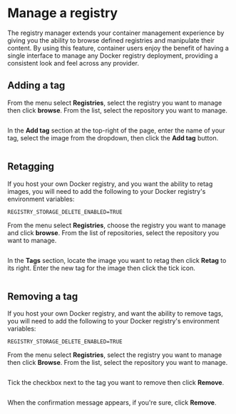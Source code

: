 # Manage a registry

The registry manager extends your container management experience by giving you the ability to browse defined registries and manipulate their content. By using this feature, container users enjoy the benefit of having a single interface to manage any Docker registry deployment, providing a consistent look and feel across any provider.

## Adding a tag

From the menu select **Registries**, select the registry you want to manage then click **browse**. From the list, select the repository you want to manage.

<figure><img src="../../.gitbook/assets/2.15-registries-manage.gif" alt=""><figcaption></figcaption></figure>

In the **Add tag** section at the top-right of the page, enter the name of your tag, select the image from the dropdown, then click the **Add tag** button.

<figure><img src="../../.gitbook/assets/2.15-registries-manage-addtag.png" alt=""><figcaption></figcaption></figure>

## Retagging


If you host your own Docker registry, and you want the ability to retag images, you will need to add the following to your Docker registry's environment variables:

`REGISTRY_STORAGE_DELETE_ENABLED=TRUE`


From the menu select **Registries**, choose the registry you want to manage and click **browse**. From the list of repositories, select the repository you want to manage.

<figure><img src="../../.gitbook/assets/2.15-registries-manage.gif" alt=""><figcaption></figcaption></figure>

In the **Tags** section, locate the image you want to retag then click **Retag** to its right. Enter the new tag for the image then click the tick icon.

<figure><img src="../../.gitbook/assets/2.15-registries-manage-retag.png" alt=""><figcaption></figcaption></figure>

## Removing a tag


If you host your own Docker registry, and want the ability to remove tags, you will need to add the following to your Docker registry's environment variables:

`REGISTRY_STORAGE_DELETE_ENABLED=TRUE`


From the menu select **Registries**, select the registry you want to manage then click **Browse**. From the list, select the repository you want to manage.

<figure><img src="../../.gitbook/assets/2.15-registries-manage.gif" alt=""><figcaption></figcaption></figure>

Tick the checkbox next to the tag you want to remove then click **Remove**.

<figure><img src="../../.gitbook/assets/2.15-registries-manage-removetag.gif" alt=""><figcaption></figcaption></figure>

When the confirmation message appears, if you're sure, click **Remove**.
